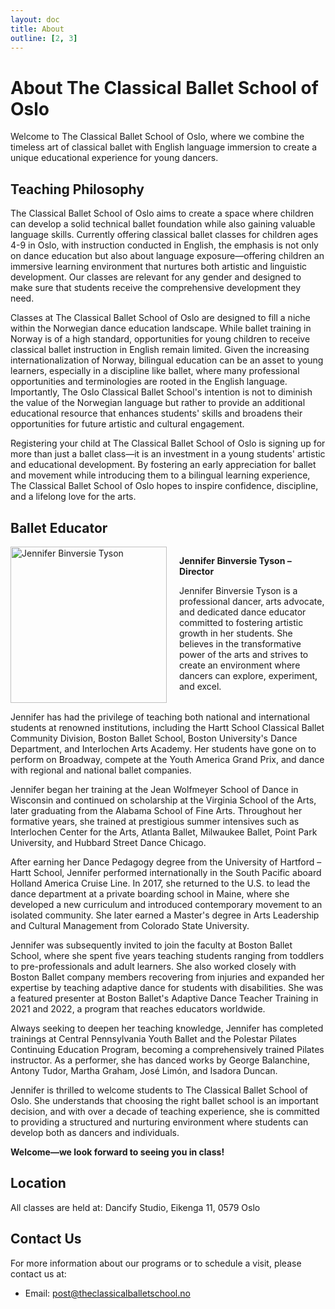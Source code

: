 ```yaml
---
layout: doc
title: About
outline: [2, 3]
---
```


# About The Classical Ballet School of Oslo

Welcome to The Classical Ballet School of Oslo, where we combine the timeless art of classical ballet with English language immersion to create a unique educational experience for young dancers.

## Teaching Philosophy

The Classical Ballet School of Oslo aims to create a space where children can develop a solid technical ballet foundation while also gaining valuable language skills. Currently offering classical ballet classes for children ages 4-9 in Oslo, with instruction conducted in English, the emphasis is not only on dance education but also about language exposure—offering children an immersive learning environment that nurtures both artistic and linguistic development. Our classes are relevant for any gender and designed to make sure that students receive the comprehensive development they need.

Classes at The Classical Ballet School of Oslo are designed to fill a niche within the Norwegian dance education landscape. While ballet training in Norway is of a high standard, opportunities for young children to receive classical ballet instruction in English remain limited. Given the increasing internationalization of Norway, bilingual education can be an asset to young learners, especially in a discipline like ballet, where many professional opportunities and terminologies are rooted in the English language. Importantly, The Oslo Classical Ballet School's intention is not to diminish the value of the Norwegian language but rather to provide an additional educational resource that enhances students' skills and broadens their opportunities for future artistic and cultural engagement.

Registering your child at The Classical Ballet School of Oslo is signing up for more than just a ballet class—it is an investment in a young students' artistic and educational development. By fostering an early appreciation for ballet and movement while introducing them to a bilingual learning experience, The Classical Ballet School of Oslo hopes to inspire confidence, discipline, and a lifelong love for the arts.

## Ballet Educator

<div style="display: flex; gap: 20px; align-items: flex-start;">
    <img src="/assets/tyson.jpg" alt="Jennifer Binversie Tyson" style="height: 250px; width: auto; object-fit: contain; flex-shrink: 0;" />
    <div>
        <p><strong>Jennifer Binversie Tyson – Director</strong></p>
        <p>Jennifer Binversie Tyson is a professional dancer, arts advocate, and dedicated dance educator committed to fostering artistic growth in her students. She believes in the transformative power of the arts and strives to create an environment where dancers can explore, experiment, and excel.</p>
    </div>
</div>

Jennifer has had the privilege of teaching both national and international students at renowned institutions, including the Hartt School Classical Ballet Community Division, Boston Ballet School, Boston University's Dance Department, and Interlochen Arts Academy. Her students have gone on to perform on Broadway, compete at the Youth America Grand Prix, and dance with regional and national ballet companies.

Jennifer began her training at the Jean Wolfmeyer School of Dance in Wisconsin and continued on scholarship at the Virginia School of the Arts, later graduating from the Alabama School of Fine Arts. Throughout her formative years, she trained at prestigious summer intensives such as Interlochen Center for the Arts, Atlanta Ballet, Milwaukee Ballet, Point Park University, and Hubbard Street Dance Chicago.

After earning her Dance Pedagogy degree from the University of Hartford – Hartt School, Jennifer performed internationally in the South Pacific aboard Holland America Cruise Line. In 2017, she returned to the U.S. to lead the dance department at a private boarding school in Maine, where she developed a new curriculum and introduced contemporary movement to an isolated community. She later earned a Master's degree in Arts Leadership and Cultural Management from Colorado State University.

Jennifer was subsequently invited to join the faculty at Boston Ballet School, where she spent five years teaching students ranging from toddlers to pre-professionals and adult learners. She also worked closely with Boston Ballet company members recovering from injuries and expanded her expertise by teaching adaptive dance for students with disabilities. She was a featured presenter at Boston Ballet's Adaptive Dance Teacher Training in 2021 and 2022, a program that reaches educators worldwide.

Always seeking to deepen her teaching knowledge, Jennifer has completed trainings at Central Pennsylvania Youth Ballet and the Polestar Pilates Continuing Education Program, becoming a comprehensively trained Pilates instructor. As a performer, she has danced works by George Balanchine, Antony Tudor, Martha Graham, José Limón, and Isadora Duncan.

Jennifer is thrilled to welcome students to The Classical Ballet School of Oslo. She understands that choosing the right ballet school is an important decision, and with over a decade of teaching experience, she is committed to providing a structured and nurturing environment where students can develop both as dancers and individuals.

**Welcome—we look forward to seeing you in class!**

## Location

All classes are held at:
Dancify Studio,
Eikenga 11,
0579 Oslo

## Contact Us

For more information about our programs or to schedule a visit, please contact us at:

- Email: [post@theclassicalballetschool.no](mailto:post@theclassicalballetschool.no)
